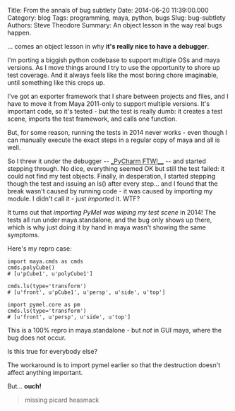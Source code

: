 Title: From the annals of bug subtlety
Date: 2014-06-20 11:39:00.000
Category: blog
Tags:  programming, maya, python, bugs
Slug: bug-subtlety
Authors: Steve Theodore
Summary: An object lesson in the way real bugs happen.

... comes an object lesson in why **it's really nice to have a debugger**.


I'm porting a biggish python codebase to support multiple OSs  and maya versions.  As I move things around I try to use the opportunity to shore up test coverage.  And it always feels like the most boring chore imaginable, until something like this crops up.

I've got an exporter framework that I share between projects and files, and I have to move it from Maya 2011-only to support multiple versions.  It's important code, so it's tested - but the test is really dumb: it creates a test scene, imports the test framework, and calls one function. 

But, for some reason, running the tests in 2014 never works - even though I can manually execute the exact steps in a regular copy of maya and all is well.

So I threw it under the debugger -- [_PyCharm FTW!__](http://www.jetbrains.com/pycharm/) \-- and started stepping through. No dice, everything seemed OK but still the test failed: it could not find my test objects. Finally, in desperation, I started stepping though the test and issuing an ls() after every step... and I found that the break wasn't caused by running code - it was caused by importing my module.  I didn't call it - just _imported_ it.  WTF?

It turns out that _importing PyMel was wiping my test scene_ in 2014! The tests all run under maya.standalone, and the bug only shows up there, which is why just doing it by hand in maya wasn't showing the same symptoms.

 
Here's my repro case:

    import maya.cmds as cmds
    cmds.polyCube()
    # [u'pCube1', u'polyCube1']

    cmds.ls(type='transform')
    # [u'front', u'pCube1', u'persp', u'side', u'top']

    import pymel.core as pm
    cmds.ls(type='transform')
    # [u'front', u'persp', u'side', u'top']


This is a 100% repro in maya.standalone - but _not_ in GUI maya, where the bug does not occur.

Is this true for everybody else?  

The workaround is to import pymel earlier so that the destruction doesn't affect anything important. 


But... **ouch!**

> missing picard heasmack
  


